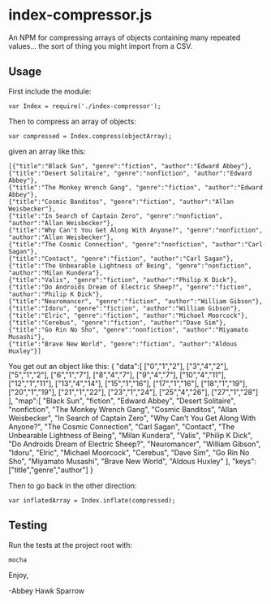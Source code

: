 index-compressor.js
==============
An NPM for compressing arrays of objects containing many repeated values... the sort of thing you might import from a CSV.

Usage
-----
First include the module:

    var Index = require('./index-compressor');

Then to compress an array of objects:

    var compressed = Index.compress(objectArray);

given an array like this:

    [{"title":"Black Sun", "genre":"fiction", "author":"Edward Abbey"},
    {"title":"Desert Solitaire", "genre":"nonfiction", "author":"Edward Abbey"},
    {"title":"The Monkey Wrench Gang", "genre":"fiction", "author":"Edward Abbey"},
    {"title":"Cosmic Banditos", "genre":"fiction", "author":"Allan Weisbecker"},
    {"title":"In Search of Captain Zero", "genre":"nonfiction", "author":"Allan Weisbecker"},
    {"title":"Why Can't You Get Along With Anyone?", "genre":"nonfiction", "author":"Allan Weisbecker"},
    {"title":"The Cosmic Connection", "genre":"nonfiction", "author":"Carl Sagan"},
    {"title":"Contact", "genre":"fiction", "author":"Carl Sagan"},
    {"title":"The Unbearable Lightness of Being", "genre":"nonfiction", "author":"Milan Kundera"},
    {"title":"Valis", "genre":"fiction", "author":"Philip K Dick"},
    {"title":"Do Androids Dream of Electric Sheep?", "genre":"fiction", "author":"Philip K Dick"},
    {"title":"Neuromancer", "genre":"fiction", "author":"William Gibson"},
    {"title":"Idoru", "genre":"fiction", "author":"William Gibson"},
    {"title":"Elric", "genre":"fiction", "author":"Michael Moorcock"},
    {"title":"Cerebus", "genre":"fiction", "author":"Dave Sim"},
    {"title":"Go Rin No Sho", "genre":"nonfiction", "author":"Miyamato Musashi"},
    {"title":"Brave New World", "genre":"fiction", "author":"Aldous Huxley"}]
    
You get out an object like this:
    {
        "data":[
            ["0","1","2"],
            ["3","4","2"],
            ["5","1","2"],
            ["6","1","7"],
            ["8","4","7"],
            ["9","4","7"],
            ["10","4","11"],
            ["12","1","11"],
            ["13","4","14"],
            ["15","1","16"],
            ["17","1","16"],
            ["18","1","19"],
            ["20","1","19"],
            ["21","1","22"],
            ["23","1","24"],
            ["25","4","26"],
            ["27","1","28"]
        ],
        "map":[
            "Black Sun",
            "fiction",
            "Edward Abbey",
            "Desert Solitaire",
            "nonfiction",
            "The Monkey Wrench Gang",
            "Cosmic Banditos",
            "Allan Weisbecker",
            "In Search of Captain Zero",
            "Why Can't You Get Along With Anyone?",
            "The Cosmic Connection",
            "Carl Sagan",
            "Contact",
            "The Unbearable Lightness of Being",
            "Milan Kundera",
            "Valis",
            "Philip K Dick",
            "Do Androids Dream of Electric Sheep?",
            "Neuromancer",
            "William Gibson",
            "Idoru",
            "Elric",
            "Michael Moorcock",
            "Cerebus",
            "Dave Sim",
            "Go Rin No Sho",
            "Miyamato Musashi",
            "Brave New World",
            "Aldous Huxley"
        ],
        "keys":["title","genre","author"]
    }
    
Then to go back in the other direction:

    var inflatedArray = Index.inflate(compressed);

Testing
-------

Run the tests at the project root with:

    mocha

Enjoy,

-Abbey Hawk Sparrow